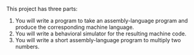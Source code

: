 This project has three parts:
1. You will write a program to take an assembly-language program and produce the
corresponding machine language.
2. You will write a behavioral simulator for the resulting machine code.
3. You will write a short assembly-language program to multiply two numbers.
